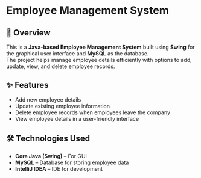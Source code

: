 # Employee Management System

## 📌 Overview
This is a **Java-based Employee Management System** built using **Swing** for the graphical user interface and **MySQL** as the database.  
The project helps manage employee details efficiently with options to add, update, view, and delete employee records.

## ✨ Features
- Add new employee details  
- Update existing employee information  
- Delete employee records when employees leave the company  
- View employee details in a user-friendly interface  

## 🛠️ Technologies Used
- **Core Java (Swing)** – For GUI  
- **MySQL** – Database for storing employee data  
- **IntelliJ IDEA** – IDE for development  


